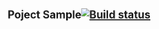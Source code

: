 ## Poject Sample[![Build status](https://ci.appveyor.com/api/projects/status/mpgjnfwbofmnevml?svg=true)](https://ci.appveyor.com/project/KiraKoddy/sag)